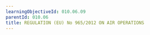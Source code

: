 ```yaml
---
learningObjectiveId: 010.06.09
parentId: 010.06
title: REGULATION (EU) No 965/2012 ON AIR OPERATIONS
---
```




